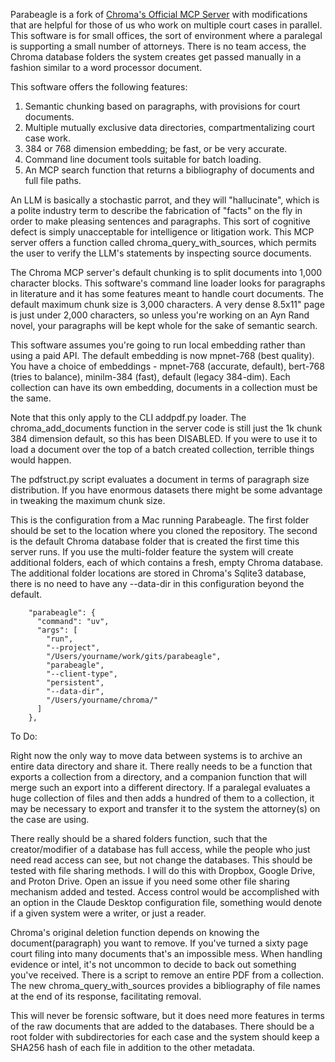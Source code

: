 Parabeagle is a fork of [Chroma's Official MCP Server](https://github.com/chroma-core/chroma-mcp/) with modifications that are helpful for those of us who work on multiple court cases in parallel. This software is for small offices, the sort of environment where a paralegal is supporting a small number of attorneys. There is no team access, the Chroma database folders the system creates get passed manually in a fashion similar to a word processor document.

This software offers the following features:

1. Semantic chunking based on paragraphs, with provisions for court documents. 
2. Multiple mutually exclusive data directories, compartmentalizing court case work.
3. 384 or 768 dimension embedding; be fast, or be very accurate.
4. Command line document tools suitable for batch loading.
5. An MCP search function that returns a bibliography of documents and full file paths.

An LLM is basically a stochastic parrot, and they will "hallucinate", which is a polite industry term to describe the fabrication of "facts" on the fly in order to make pleasing sentences and paragraphs. This sort of cognitive defect is simply unacceptable for intelligence or litigation work. This MCP server offers a function called chroma_query_with_sources, which permits the user to verify the LLM's statements by inspecting source documents. 


The Chroma MCP server's default chunking is to split documents into 1,000 character blocks. This software's command line loader looks for paragraphs in literature and it has some features meant to handle court documents. The default maximum chunk size is 3,000 characters. A very dense 8.5x11" page is just under 2,000 characters, so unless you're working on an Ayn Rand novel, your paragraphs will be kept whole for the sake of semantic search.


This software assumes you're going to run local embedding rather than using a paid API. The default embedding is now mpnet-768 (best quality). You have a choice of embeddings - mpnet-768 (accurate, default), bert-768 (tries to balance), minilm-384 (fast), default (legacy 384-dim). Each collection can have its own embedding, documents in a collection must be the same.

Note that this only apply to the CLI addpdf.py loader. The chroma_add_documents function in the server code is still just the 1k chunk 384 dimension default, so this has been DISABLED. If you were to use it to load a document over the top of a batch created collection, terrible things would happen.

The pdfstruct.py script evaluates a document in terms of paragraph size distribution. If you have enormous datasets there might be some advantage in tweaking the maximum chunk size.

This is the configuration from a Mac running Parabeagle. The first folder should be set to the location where you cloned the repository. The second is the default Chroma database folder that is created the first time this server runs. If you use the multi-folder feature the system will create additional folders, each of which contains a fresh, empty Chroma database. The additional folder locations are stored in Chroma's Sqlite3 database, there is no need to have any --data-dir in this configuration beyond the default.
```
    "parabeagle": {
      "command": "uv",
      "args": [
        "run",
        "--project",
        "/Users/yourname/work/gits/parabeagle",
        "parabeagle",
        "--client-type",
        "persistent",
        "--data-dir",
        "/Users/yourname/chroma/"
      ]
    },
```

To Do:

Right now the only way to move data between systems is to archive an entire data directory and share it. There really needs to be a function that exports a collection from a directory, and a companion function that will merge such an export into a different directory. If a paralegal evaluates a huge collection of files and then adds a hundred of them to a collection, it may be necessary to export and transfer it to the system the attorney(s) on the case are using.

There really should be a shared folders function, such that the creator/modifier of a database has full access, while the people who just need read access can see, but not change the databases. This should be tested with file sharing methods. I will do this with Dropbox, Google Drive, and Proton Drive. Open an issue if you need some other file sharing mechanism added and tested. Access control would be accomplished with an option in the Claude Desktop configuration file, something would denote if a given system were a writer, or just a reader.

Chroma's original deletion function depends on knowing the document(paragraph) you want to remove. If you've turned a sixty page court filing into many documents that's an impossible mess. When handling evidence or intel, it's not uncommon to decide to back out something you've received. There is a script to remove an entire PDF from a collection. The new chroma_query_with_sources provides a bibliography of file names at the end of its response, facilitating removal.

This will never be forensic software, but it does need more features in terms of the raw documents that are added to the databases. There should be a root folder with subdirectories for each case and the system should keep a SHA256 hash of each file in addition to the other metadata.